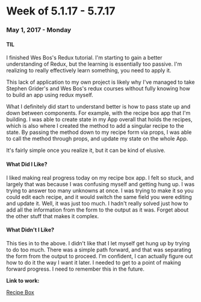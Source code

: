# Week of 5.1.17 - 5.7.17

### May 1, 2017 - Monday

#### TIL

I finished Wes Bos's Redux tutorial. I'm starting to gain a better understanding of Redux, but the learning is essentially too passive. I'm realizing to really effectively learn something, you need to apply it. 

This lack of application to my own project is likely why I've managed to take Stephen Grider's and Wes Bos's redux courses without fully knowing how to build an app using redux myself. 

What I definitely did start to understand better is how to pass state up and down between components. For example, with the recipe box app that I'm building. I was able to create state in my App overall that holds the recipes, which is also where I created the method to add a singular recipe to the state. By passing the method down to my recipe form via props, I was able to call the method through props, and update my state on the whole App. 

It's fairly simple once you realize it, but it can be kind of elusive. 

#### What Did I Like?

I liked making real progress today on my recipe box app. I felt so stuck, and largely that was because I was confusing myself and getting hung up. I was trying to answer too many unknowns at once. I was trying to make it so you could edit each recipe, and it would switch the same field you were editing and update it. Well, it was just too much. I hadn't really solved just how to add all the information from the form to the output as it was. Forget about the other stuff that makes it complex.

#### What Didn't I Like?

This ties in to the above. I didn't like that I let myself get hung up by trying to do too much. There was a simple path forward, and that was separating the form from the output to proceed. I'm confident, I can actually figure out how to do it the way I want it later. I needed to get to a point of making forward progress. I need to remember this in the future.

**Link to work:**

[Recipe Box](https://github.com/rickMcGavin/recipe-box)